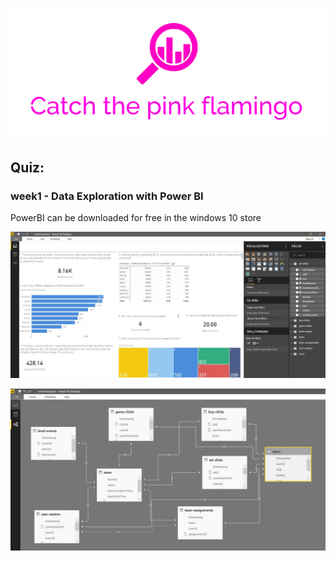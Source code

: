 ![alt text](https://github.com/igorfyago/Coursera-Big-Data-UCSD/blob/master/prt-scr/title.PNG)
## Quiz: 
### week1 - Data Exploration with Power BI 
PowerBI can be downloaded for free in the windows 10 store

![alt text](https://github.com/igorfyago/Coursera-Big-Data-UCSD/blob/master/prt-scr/w1-01.png)

![alt text](https://github.com/igorfyago/Coursera-Big-Data-UCSD/blob/master/prt-scr/w1-02.png)
